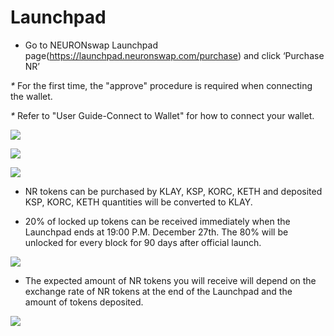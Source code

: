 # Launchpad

* Go to NEURONswap Launchpad page(https://launchpad.neuronswap.com/purchase) and click ‘Purchase NR’

&#x20;     _\*_ For the first time, the "approve" procedure is required when connecting the wallet.

&#x20;     _\*_ Refer to "User Guide-Connect to Wallet" for how to connect your wallet.

![](<../.gitbook/assets/런치패드참여하기\_1 사본 5.jpg>)

![](<../.gitbook/assets/런치패드참여하기\_1 사본 6.jpg>)

![](<../.gitbook/assets/런치패드참여하기\_1 사본 7.jpg>)

* NR tokens can be purchased by KLAY, KSP, KORC, KETH and deposited KSP, KORC, KETH quantities will be converted to KLAY.



* 20% of locked up tokens can be received immediately when the Launchpad ends at 19:00 P.M. December 27th. The 80% will be unlocked for every block for 90 days after official launch.

![](<../.gitbook/assets/런치패드참여하기\_1 사본 8.jpg>)

* The expected amount of NR tokens you will receive will depend on the exchange rate of NR tokens at the end of the Launchpad and the amount of tokens deposited.

![](<../.gitbook/assets/런치패드참여하기\_1 사본 9.jpg>)
